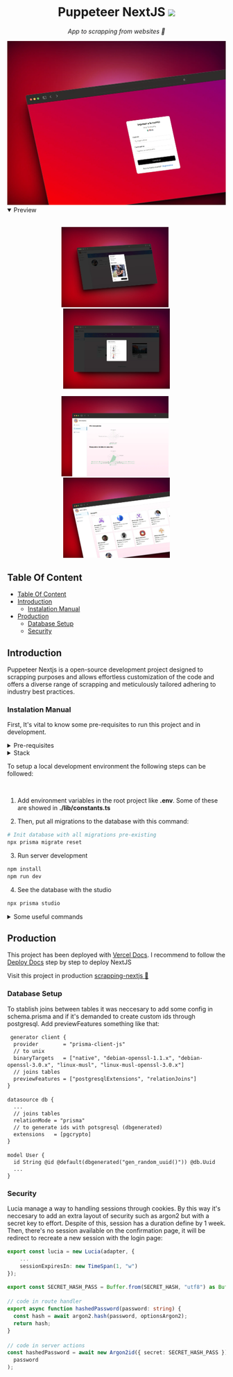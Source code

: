 <h1 align="center">
    Puppeteer NextJS
    <img width='50px' src="./.github/assets/heart.avif">
    </a>
    </a>
</h1>

<p align="center">
  <i align="center">App to scrapping from websites 🚀</i>
</p>

<img src='./.github/assets/screen-login.webp'>

<details open>
<summary>
 Preview
</summary> <br />

<p align="center">
    <img width="49%" src='./.github/assets/screen-profile.webp' alt="data-models"/>
&nbsp;
    <img width="49%" src='./.github/assets/screen-scrapping.webp' alt="apis"/>
</p>

<p align="center">
    <img width="49%" src='./.github/assets/screen-search.webp' alt="data-models"/>
&nbsp;
 <img width="49%" src='./.github/assets/screen-users.webp' alt="apis"/>
</p> 
</details>

## Table Of Content

- [Table Of Content](#table-of-content)
- [Introduction](#introduction)
  - [Instalation Manual](#instalation-manual)
- [Production](#production)
  - [Database Setup](#database-setup)
  - [Security](#security)

## Introduction

Puppeteer Nextjs is a open-source development project designed to scrapping purposes and allows effortless customization of the code and offers a diverse range of scrapping and meticulously tailored adhering to industry best practices.

### Instalation Manual

First, It's vital to know some pre-requisites to run this project and in development.

<details close>
<summary>
Pre-requisites
</summary> <br />
To be able to start development on this app, make sure that you have the following prerequisites installed:

<br/>

- Node.js
- PostgresQL
- Git
</details>

<details close>
<summary>
Stack
</summary> 
Some tech stacks that have been used for this project
<br/>
<br/>

- [Recharts](https://recharts.org/en-US/api/RadarChart) - Charts.
- [Shadcn UI](https://ui.shadcn.com/docs) - **UI** Docs.
- [Lucia Auth](https://lucia-auth.com/) - **Authentication**.
- [Zustand](https://docs.pmnd.rs/zustand/guides/updating-state) - **State** Management.
- [NEXTJS](https://nextjs.org/docs/app/building-your-application/routing/parallel-routes) - **Framework** (Parallel Routes).

</details>

To setup a local development environment the following steps can be followed:

<br/>

1.  Add environment variables in the root project like **.env**. Some of these are showed in **./lib/constants.ts**

2.  Then, put all migrations to the database with this command:
    <br/>

```bash
# Init database with all migrations pre-existing
npx prisma migrate reset

```

3. Run server development

```bash
npm install
npm run dev
```

4. See the database with the studio

```bash
npx prisma studio
```

<details close>
<summary>
Some useful commands
</summary>

```bash
# DB
# Reset DB
npx prisma migrate reset

# Make migrations to db
npx prisma migrate --name firstMigration

# Generate types to @prisma/client
npx prisma generate

# Push changes to the db without migrations
npx prisma db seed

# Seed db
npx prisma db seed

# Generate secret key (unix)
openssl rand -base64 32

# Delete cache env
git rm --cached -r .env*
```

</details>

## Production

This project has been deployed with [Vercel Docs](https://vercel.com/docs). I recommend to follow the [Deploy Docs](https://vercel.com/docs/getting-started-with-vercel/import) step by step to deploy NextJS

Visit this project in production [scrapping-nextjs :rocket:](https://puppeteer-nextjs-blond.vercel.app/)

### Database Setup

To stablish joins between tables it was neccesary to add some config in schema.prisma and if it's demanded to create custom ids through postgresql. Add previewFeatures something like that:

```prisma
 generator client {
  provider        = "prisma-client-js"
  // to unix
  binaryTargets   = ["native", "debian-openssl-1.1.x", "debian-openssl-3.0.x", "linux-musl", "linux-musl-openssl-3.0.x"]
  // joins tables
  previewFeatures = ["postgresqlExtensions", "relationJoins"]
}

datasource db {
  ...
  // joins tables
  relationMode = "prisma"
  // to generate ids with potsgresql (dbgenerated)
  extensions   = [pgcrypto]
}

model User {
  id String @id @default(dbgenerated("gen_random_uuid()")) @db.Uuid
  ...
}
```

### Security

Lucia manage a way to handling sessions through cookies. By this way it's neccesary to add an extra layout of security such as argon2 but with a secret key to effort. Despite of this, session has a duration define by 1 week. Then, there's no session available on the confirmation page, it will be redirect to recreate a new session with the login page:

```typescript
export const lucia = new Lucia(adapter, {
    ...
    sessionExpiresIn: new TimeSpan(1, "w")
});
```

```typescript
export const SECRET_HASH_PASS = Buffer.from(SECRET_HASH, "utf8") as Buffer;

// code in route handler
export async function hashedPassword(password: string) {
  const hash = await argon2.hash(password, optionsArgon2);
  return hash;
}

// code in server actions
const hashedPassword = await new Argon2id({ secret: SECRET_HASH_PASS }).hash(
  password
);
```
